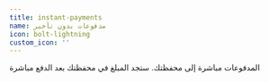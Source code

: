 ```yaml
---
title: instant-payments
name: مدفوعات بدون تأخير
icon: bolt-lightning
custom_icon: ''
---
```

المدفوعات مباشرة إلى محفظتك. ستجد المبلغ في محفظتك بعد الدفع مباشرة

